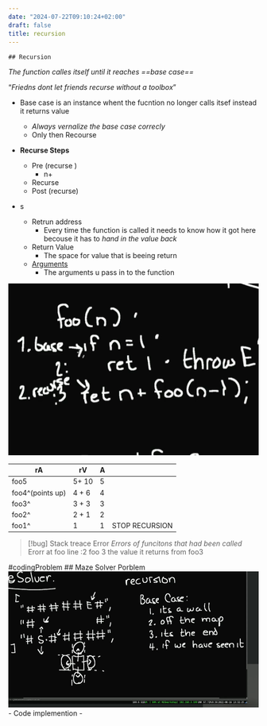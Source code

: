 ```yaml
---
date: "2024-07-22T09:10:24+02:00"
draft: false
title: recursion
---
```


    ## Recursion 

*The function calles itself until it reaches ==base case==*

“*Friedns dont let friends recurse without a toolbox*”

-   Base case is an instance whent the fucntion no longer calls itsef
    instead it returns value

    -   *Always vernalize the base case correcly*
    -   Only then Recourse

-   **Recurse Steps**

    -   Pre (recurse )
        -   n+
    -   Recurse
    -   Post (recurse)

-   s

    -   Retrun address
        -   Every time the function is called it needs to know how it
            got here becouse it has to *hand in the value back*
    -   Return Value
        -   The space for value that is beeing return
    -   [Arguments](/scriptss/Arguments)
        -   The arguments u pass in to the function

![BaseCaseRecursion_visual.png](/static/BaseCaseRecursion_visual.png)

| rA               | rV    | A   |                |
|------------------|-------|-----|----------------|
| foo5             | 5+ 10 | 5   |                |
| foo4^(points up) | 4 + 6 | 4   |                |
| foo3^            | 3 + 3 | 3   |                |
| foo2^            | 2 + 1 | 2   |                |
| foo1^            | 1     | 1   | STOP RECURSION |

> \[!bug\] Stack treace Error *Errors of funcitons that had been called*
> Erorr at foo line :2 foo 3 the value it returns from foo3

#codingProblem ## Maze Solver Porblem
![MazeSolver_visual.png](/static/MazeSolver_visual.png) - Code
implemention -

